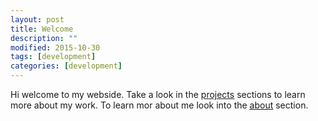 ```yaml
---
layout: post
title: Welcome
description: ""
modified: 2015-10-30
tags: [development]
categories: [development]
---
```



Hi welcome to my webside.
Take a look in the [projects](projects/) sections to learn more about my work. To learn mor about me look into the [about](about/) section.

